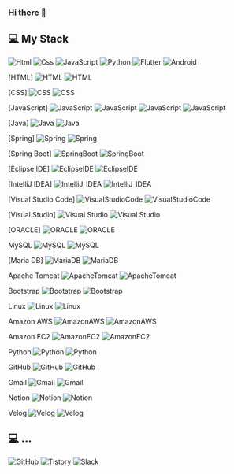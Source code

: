 ### Hi there 👋

<!--
**KIMCHOBOM/KIMCHOBOM** is a ✨ _special_ ✨ repository because its `README.md` (this file) appears on your GitHub profile.

Here are some ideas to get you started:

- 🔭 I’m currently working on ...
- 🌱 I’m currently learning ...
- 👯 I’m looking to collaborate on ...
- 🤔 I’m looking for help with ...
- 💬 Ask me about ...
- 📫 How to reach me: ...
- 😄 Pronouns: ...
- ⚡ Fun fact: ...
-->

## 💻 My Stack
<img alt="Html" src ="https://img.shields.io/badge/HTML5-E34F26.svg?&style=for-the-badge&logo=HTML5&logoColor=white"/> 
<img alt="Css" src ="https://img.shields.io/badge/CSS3-1572B6.svg?&style=for-the-badge&logo=CSS3&logoColor=white"/> 
<img alt="JavaScript" src ="https://img.shields.io/badge/JavaScriipt-F7DF1E.svg?&style=for-the-badge&logo=JavaScript&logoColor=black"/> 
<img alt="Python" src ="https://img.shields.io/badge/Python-3776AB.svg?&style=for-the-badge&logo=Python&logoColor=white"/> 
<img alt="Flutter" src ="https://img.shields.io/badge/Flutter-02569B.svg?&style=for-the-badge&logo=Flutter&logoColor=white"/> 
<img alt="Android" src ="https://img.shields.io/badge/Android-3DDC84.svg?&style=for-the-badge&logo=Android&logoColor=black"/>

[HTML]
<img alt="HTML" src="https://img.shields.io/badge/HTML5-%23E34F26?logo=HTML5&logoColor=white">
<img alt="HTML" src="https://img.shields.io/badge/HTML5-%23E34F26?style=flat-square&logo=HTML5&logoColor=white">


[CSS]
<img alt="CSS" src="https://img.shields.io/badge/CSS3-%231572B6?logo=CSS3&logoColor=white">
<img alt="CSS" src="https://img.shields.io/badge/CSS3-%231572B6?style=flat-square&logo=CSS3&logoColor=white">


[JavaScript]
<img alt="JavaScript" src="https://img.shields.io/badge/JavaScript-%23F7DF1E?logo=JavaScript&logoColor=white">
<img alt="JavaScript" src="https://img.shields.io/badge/JavaScript-%23F7DF1E?style=flat-square&logo=JavaScript&logoColor=white">
<img alt="JavaScript" src="https://img.shields.io/badge/JavaScript-%23F7DF1E?logo=JavaScript&color=black">
<img alt="JavaScript" src="https://img.shields.io/badge/JavaScript-%23F7DF1E?style=flat-square&logo=JavaScript&color=black">


[Java]
<img alt="Java" src="https://img.shields.io/badge/Java-%23004B8D">
<img alt="Java" src="https://img.shields.io/badge/Java-%23004B8D?style=flat-square">


[Spring]
<img alt="Spring" src="https://img.shields.io/badge/Spring-%236DB33F?logo=spring&logoColor=white&color=%236DB33F">
<img alt="Spring" src="https://img.shields.io/badge/Spring-%236DB33F?style=flat-square&logo=spring&logoColor=white&color=%236DB33F">


[Spring Boot]
<img alt="SpringBoot" src="https://img.shields.io/badge/Spring_Boot-%236DB33F?logo=spring%20boot&logoColor=white&color=%236DB33F">
<img alt="SpringBoot" src="https://img.shields.io/badge/Spring_Boot-%236DB33F?style=flat-square&logo=spring%20boot&logoColor=white&color=%236DB33F">


[Eclipse IDE]
<img alt="EclipseIDE" src="https://img.shields.io/badge/Eclipse_IDE-%232C2255?logo=eclipse%20ide&color=%232C2255">
<img alt="EclipseIDE" src="https://img.shields.io/badge/Eclipse_IDE-%232C2255?style=flat-square&logo=eclipse%20ide&color=%232C2255">



[IntelliJ IDEA]
<img alt="IntelliJ_IDEA" src="https://img.shields.io/badge/IntelliJ_IDEA-%23000000?logo=intellijidea&color=%23000000">
<img alt="IntelliJ_IDEA" src="https://img.shields.io/badge/IntelliJ_IDEA-%23000000?style=flat-square&logo=intellijidea&color=%23000000">


[Visual Studio Code]
<img alt="VisualStudioCode" src="https://img.shields.io/badge/Visual_Studio_Code-%23007ACC?logo=Visual%20Studio%20Code">
<img alt="VisualStudioCode" src="https://img.shields.io/badge/Visual_Studio_Code-%23007ACC?style=flat-square&logo=Visual%20Studio%20Code">


[Visual Studio]
<img alt="Visual Studio" src="https://img.shields.io/badge/Visual_Studio-%235C2D91?logo=Visual%20Studio">
<img alt="Visual Studio" src="https://img.shields.io/badge/Visual_Studio-%235C2D91?style=flat-square&logo=Visual%20Studio">


[ORACLE]
<img alt="ORACLE" src="https://img.shields.io/badge/ORACLE-%23F80000?logo=ORACLE">
<img alt="ORACLE" src="https://img.shields.io/badge/ORACLE-%23F80000?style=flat-square&logo=ORACLE">


MySQL
<img alt="MySQL" src="https://img.shields.io/badge/MySQL-%234479A1?logo=MySQL&logoColor=white">
<img alt="MySQL" src="https://img.shields.io/badge/MySQL-%234479A1?style=flat-square&logo=MySQL&logoColor=white">


[Maria DB]
<img alt="MariaDB" src="https://img.shields.io/badge/Maria_DB-%23003545?logo=mariadbfoundation">
<img alt="MariaDB" src="https://img.shields.io/badge/Maria_DB-%23003545?style=flat-square&logo=mariadbfoundation">


Apache Tomcat
<img alt="ApacheTomcat" src="https://img.shields.io/badge/Apache_Tomcat-%23F8DC75?logo=Apache%20Tomcat&logoColor=black">
<img alt="ApacheTomcat" src="https://img.shields.io/badge/Apache_Tomcat-%23F8DC75?style=flat-square&logo=Apache%20Tomcat&logoColor=black">


Bootstrap
<img alt="Bootstrap" src="https://img.shields.io/badge/Bootstrap-%237952B3?logo=bootstrap&logoColor=white">
<img alt="Bootstrap" src="https://img.shields.io/badge/Bootstrap-%237952B3?style=flat-square&logo=bootstrap&logoColor=white">


Linux
<img alt="Linux" src="https://img.shields.io/badge/Linux-%23FCC624?logo=LINUX&logoColor=black">
<img alt="Linux" src="https://img.shields.io/badge/Linux-%23FCC624?style=flat-square&logo=LINUX&logoColor=black">


Amazon AWS
<img alt="AmazonAWS" src="https://img.shields.io/badge/Amazon_AWS-%23232F3E?logo=AMAZON%20AWS">
<img alt="AmazonAWS" src="https://img.shields.io/badge/Amazon_AWS-%23232F3E?style=flat-square&logo=AMAZON%20AWS">


Amazon EC2
<img alt="AmazonEC2" src="https://img.shields.io/badge/Amazon_EC2-%23FF9900?=logo=AMAZON%20EC2&logoColor=white">
<img alt="AmazonEC2" src="https://img.shields.io/badge/Amazon_EC2-%23FF9900?style=flat-square&logo=AMAZON%20EC2&logoColor=white">


Python
<img alt="Python" src="https://img.shields.io/badge/Python-%233776AB?logo=Python&logoColor=white">
<img alt="Python" src="https://img.shields.io/badge/Python-%233776AB?style=flat-square&logo=Python&logoColor=white">


GitHub
<img alt="GitHub" src="https://img.shields.io/badge/GitHub-%23181717?logo=GitHub">
<img alt="GitHub" src="https://img.shields.io/badge/GitHub-%23181717?style=flat-square&logo=GitHub">


Gmail
<img alt="Gmail" src="https://img.shields.io/badge/Gmail-%23EA4335?logo=Gmail&logoColor=white">
<img alt="Gmail" src="https://img.shields.io/badge/Gmail-%23EA4335?style=flat-square&logo=Gmail&logoColor=white">


Notion
<img alt="Notion" src="https://img.shields.io/badge/Notion-%23000000?logo=Notion">
<img alt="Notion" src="https://img.shields.io/badge/Notion-%23000000?style=flat-square&logo=Notion">


Velog
<img alt="Velog" src="https://img.shields.io/badge/Velog-%2320C997?logo=Velog&logoColor=white">
<img alt="Velog" src="https://img.shields.io/badge/Velog-%2320C997?style=flat-square&logo=Velog&logoColor=white">





## 💻 ...
<a href = "https://github.com/KIMCHOBOM"><img alt="GitHub" src ="https://img.shields.io/badge/GitHub-181717.svg?&style=for-the-badge&logo=GitHub&logoColor=white"/>
</a> <a href = "https://for-it-study.tistory.com/"> <img alt="Tistory" src ="https://img.shields.io/badge/Tistory-white.svg?&style=for-the-badge"/></a>
</a> <a href = "hun-se.slack.com"> <img alt="Slack" src ="https://img.shields.io/badge/Slack-4A154B.svg?&style=for-the-badge&logo=Slack&logoColor=white"/></a>
